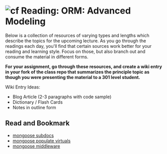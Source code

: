 ![cf](http://i.imgur.com/7v5ASc8.png) Reading: ORM: Advanced Modeling
====================================================

Below is a collection of resources of varying types and lengths which describe the topics for the upcoming lecture.  As you go through the readings each day, you'll find that certain sources work better for your reading and learning style. Focus on those, but also branch out and consume the material in different forms.

**For your assignment, go through these resources, and create a wiki entry in your fork of the class repo that summarizes the principle topic as though you were presenting the material to a 301 level student.**

Wiki Entry Ideas:
* Blog Article (2-3 paragraphs with code sample)
* Dictionary / Flash Cards
* Notes in outline form

## Read and Bookmark
* [mongoose subdocs](https://mongoosejs.com/docs/subdocs.html)
* [mongoose populate virtuals](https://mongoosejs.com/docs/populate.html#populate-virtuals)
* [mongoose middleware](https://mongoosejs.com/docs/middleware.html)

